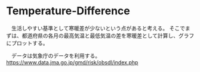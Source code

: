 # Temperature-Difference

　生活しやすい基準として寒暖差が少ないという点があると考える。
 そこでまずは、都道府県の各月の最高気温と最低気温の差を寒暖差として計算し、グラフにプロットする。


　データは気象庁のデータを利用する。
 https://www.data.jma.go.jp/gmd/risk/obsdl/index.php
